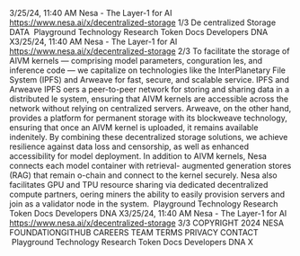 3/25/24, 11:40 AM Nesa - The Layer-1 for AI
https://www.nesa.ai/x/decentralized-storage 1/3
De centralized Storage
DATA
 Playground Technology Research Token Docs Developers DNA X3/25/24, 11:40 AM Nesa - The Layer-1 for AI
https://www.nesa.ai/x/decentralized-storage 2/3
To facilitate the storage of AIVM kernels — comprising model parameters, con guration
 les, and inference code — we capitalize on technologies like the InterPlanetary File
System (IPFS) and Arweave for fast, secure, and scalable service.
IPFS and Arweave
IPFS o ers a peer-to-peer network for storing and sharing data in a distributed  le system,
ensuring that AIVM kernels are accessible across the network without relying on
centralized servers. Arweave, on the other hand, provides a platform for permanent
storage with its blockweave technology, ensuring that once an AIVM kernel is uploaded, it
remains available inde nitely.
By combining these decentralized storage solutions, we achieve
resilience against data loss and censorship, as well as enhanced
accessibility for model deployment.
In addition to AIVM kernels, Nesa connects each model container with retrieval-
augmented generation stores (RAG) that remain o -chain and connect to the kernel
securely.
Nesa also facilitates GPU and TPU resource sharing via dedicated decentralized compute
partners, o ering miners the ability to easily provision servers and join as a validator node
in the system.
 Playground Technology Research Token Docs Developers DNA X3/25/24, 11:40 AM Nesa - The Layer-1 for AI
https://www.nesa.ai/x/decentralized-storage 3/3
COPYRIGHT 2024 NESA FOUNDATIONGITHUB CAREERS TEAM TERMS PRIVACY CONTACT
 Playground Technology Research Token Docs Developers DNA X